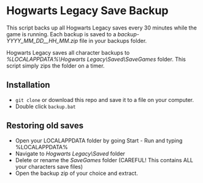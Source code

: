 # Hogwarts Legacy Save Backup

This script backs up all Hogwarts Legacy saves every 30 minutes while the game is running. Each backup is saved to a *backup-YYYY_MM_DD__HH_MM.zip* file in your backups folder.

Hogwarts Legacy saves all character backups to *%LOCALAPPDATA%\Hogwarts Legacy\Saved\SaveGames* folder. This script simply zips the folder on a timer.

## Installation

* `git clone` or download this repo and save it to a file on your computer.
* Double click `backup.bat`

## Restoring old saves

* Open your LOCALAPPDATA folder by going Start - Run and typing %LOCALAPPDATA%
* Navigate to *Hogwarts Legacy\Saved* folder
* Delete or rename the *SaveGames* folder (CAREFUL! This contains ALL your characters save files)
* Open the backup zip of your choice and extract.
